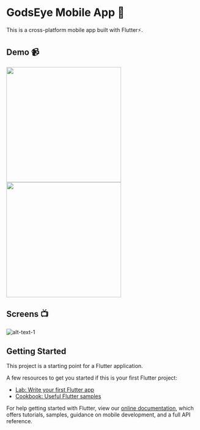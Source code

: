 # GodsEye Mobile App 👀
This is a cross-platform mobile app built with Flutter⚡.

## Demo :video_camera:
<img src="1.gif" width="300"/> <img src="res/2.gif" width="300"/>

## Screens 📺
![alt-text-1](res/screens.png "screens")

## Getting Started

This project is a starting point for a Flutter application.

A few resources to get you started if this is your first Flutter project:

- [Lab: Write your first Flutter app](https://flutter.dev/docs/get-started/codelab)
- [Cookbook: Useful Flutter samples](https://flutter.dev/docs/cookbook)

For help getting started with Flutter, view our
[online documentation](https://flutter.dev/docs), which offers tutorials,
samples, guidance on mobile development, and a full API reference.
